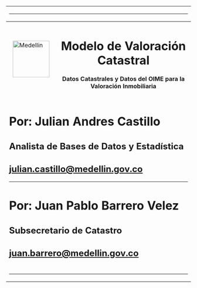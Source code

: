 <table>
<thead>
  <tr>
    <th colspan="2">
        <hr size=10 noshade color="blue">
    </th>
  </tr>
</thead>
<tbody>
  <tr>
    <td>
        <div align="left">
<img alt="Medellin" height="100px" src="https://cdnwordpresstest-f0ekdgevcngegudb.z01.azurefd.net/es/wp-content/themes/theme_alcaldia/img/logo_2022.png" align="left" hspace="10px" vspace="0px"></div>
    </td>
    <td>
        <div align="center">

# **Modelo de Valoración Catastral**
**Datos Catastrales y Datos del OIME para la Valoración Inmobiliaria**
</div>
    </td>
  </tr>
  <tr>
    <td colspan="2">
<div>

# **Por: Julian Andres Castillo**
## **Analista de Bases de Datos y Estadística**
## **julian.castillo@medellin.gov.co**
---
# **Por: Juan Pablo Barrero Velez**
## **Subsecretario de Catastro**
## **juan.barrero@medellin.gov.co**

</div>

  </tr>
  <tr>
    <td colspan="2">
        <hr size=10 noshade color="blue">
    </td>
  </tr>
</tbody>
</table>
